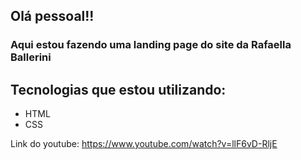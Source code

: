 ## Olá pessoal!!

### Aqui estou fazendo uma landing page do site da Rafaella Ballerini

## Tecnologias que estou utilizando:

- HTML
- CSS

Link do youtube: https://www.youtube.com/watch?v=llF6vD-RljE

